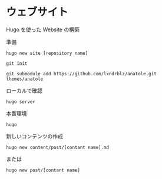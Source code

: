 # ウェブサイト
Hugo を使った Website の構築

準備
```
hugo new site [repository name]
```
```
git init
```
```
git submodule add https://github.com/lxndrblz/anatole.git themes/anatole
```

ローカルで確認
```
hugo server
```

本番環境
```
hugo
```


新しいコンテンツの作成
```
hugo new content/post/[contant name].md
```
または
```
hugo new post/[contant name]
```